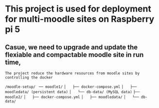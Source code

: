 # This project is used for deployment for multi-moodle sites on Raspberry pi 5
## Casue, we need to upgrade and update the flexiable and compactable moodle site in run time, 
`The project reduce the hardware resources from moodle sites by controlling the docker`

>>>
>>>
`/moodle-setup/`
` ── moodle1/`
`│   ├── docker-compose.yml`
`│   ├── moodledata/ (persistent data)`
`│   └── db-data/ (MySQL data)`
`├── moodle2/`
`│   ├── docker-compose.yml`
`│   ├── moodledata/`
`│   └── db-data/`
